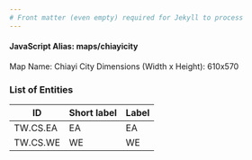 ```yaml
---
# Front matter (even empty) required for Jekyll to process
---
```


#### JavaScript Alias: maps/chiayicity

Map Name: Chiayi City
Dimensions (Width x Height): 610x570





### List of Entities

ID | Short label | Label
---|---|---|
TW.CS.EA | EA | EA | East District, Chiayi
TW.CS.WE | WE | WE | West District, Chiayi